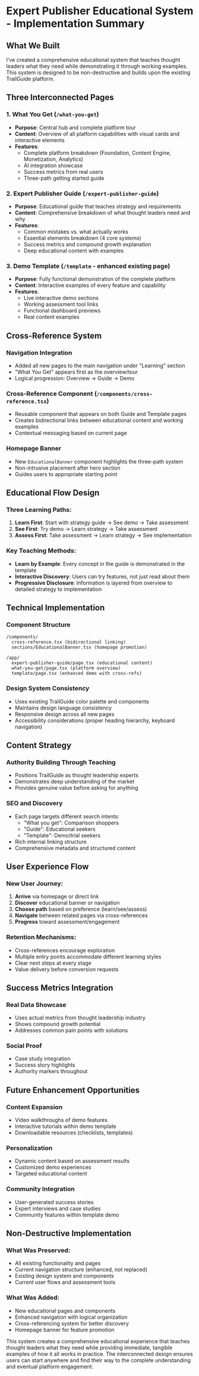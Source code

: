 # Expert Publisher Educational System - Implementation Summary

## What We Built

I've created a comprehensive educational system that teaches thought leaders what they need while demonstrating it through working examples. This system is designed to be non-destructive and builds upon the existing TrailGuide platform.

## Three Interconnected Pages

### 1. **What You Get** (`/what-you-get`)
- **Purpose**: Central hub and complete platform tour
- **Content**: Overview of all platform capabilities with visual cards and interactive elements
- **Features**: 
  - Complete platform breakdown (Foundation, Content Engine, Monetization, Analytics)
  - AI integration showcase
  - Success metrics from real users
  - Three-path getting started guide

### 2. **Expert Publisher Guide** (`/expert-publisher-guide`)
- **Purpose**: Educational guide that teaches strategy and requirements
- **Content**: Comprehensive breakdown of what thought leaders need and why
- **Features**:
  - Common mistakes vs. what actually works
  - Essential elements breakdown (4 core systems)
  - Success metrics and compound growth explanation
  - Deep educational content with examples

### 3. **Demo Template** (`/template` - enhanced existing page)
- **Purpose**: Fully functional demonstration of the complete platform
- **Content**: Interactive examples of every feature and capability
- **Features**:
  - Live interactive demo sections
  - Working assessment tool links
  - Functional dashboard previews
  - Real content examples

## Cross-Reference System

### Navigation Integration
- Added all new pages to the main navigation under "Learning" section
- "What You Get" appears first as the overview/tour
- Logical progression: Overview → Guide → Demo

### Cross-Reference Component (`/components/cross-reference.tsx`)
- Reusable component that appears on both Guide and Template pages
- Creates bidirectional links between educational content and working examples
- Contextual messaging based on current page

### Homepage Banner
- New `EducationalBanner` component highlights the three-path system
- Non-intrusive placement after hero section
- Guides users to appropriate starting point

## Educational Flow Design

### Three Learning Paths:
1. **Learn First**: Start with strategy guide → See demo → Take assessment
2. **See First**: Try demo → Learn strategy → Take assessment  
3. **Assess First**: Take assessment → Learn strategy → See implementation

### Key Teaching Methods:
- **Learn by Example**: Every concept in the guide is demonstrated in the template
- **Interactive Discovery**: Users can try features, not just read about them
- **Progressive Disclosure**: Information is layered from overview to detailed strategy to implementation

## Technical Implementation

### Component Structure
```
/components/
  cross-reference.tsx (bidirectional linking)
  sections/EducationalBanner.tsx (homepage promotion)

/app/
  expert-publisher-guide/page.tsx (educational content)
  what-you-get/page.tsx (platform overview)
  template/page.tsx (enhanced demo with cross-refs)
```

### Design System Consistency
- Uses existing TrailGuide color palette and components
- Maintains design language consistency
- Responsive design across all new pages
- Accessibility considerations (proper heading hierarchy, keyboard navigation)

## Content Strategy

### Authority Building Through Teaching
- Positions TrailGuide as thought leadership experts
- Demonstrates deep understanding of the market
- Provides genuine value before asking for anything

### SEO and Discovery
- Each page targets different search intents:
  - "What you get": Comparison shoppers
  - "Guide": Educational seekers
  - "Template": Demo/trial seekers
- Rich internal linking structure
- Comprehensive metadata and structured content

## User Experience Flow

### New User Journey:
1. **Arrive** via homepage or direct link
2. **Discover** educational banner or navigation
3. **Choose path** based on preference (learn/see/assess)
4. **Navigate** between related pages via cross-references
5. **Progress** toward assessment/engagement

### Retention Mechanisms:
- Cross-references encourage exploration
- Multiple entry points accommodate different learning styles
- Clear next steps at every stage
- Value delivery before conversion requests

## Success Metrics Integration

### Real Data Showcase
- Uses actual metrics from thought leadership industry
- Shows compound growth potential
- Addresses common pain points with solutions

### Social Proof
- Case study integration
- Success story highlights  
- Authority markers throughout

## Future Enhancement Opportunities

### Content Expansion
- Video walkthroughs of demo features
- Interactive tutorials within demo template
- Downloadable resources (checklists, templates)

### Personalization
- Dynamic content based on assessment results
- Customized demo experiences
- Targeted educational content

### Community Integration
- User-generated success stories
- Expert interviews and case studies
- Community features within template demo

## Non-Destructive Implementation

### What Was Preserved:
- All existing functionality and pages
- Current navigation structure (enhanced, not replaced)
- Existing design system and components
- Current user flows and assessment tools

### What Was Added:
- New educational pages and components
- Enhanced navigation with logical organization
- Cross-referencing system for better discovery
- Homepage banner for feature promotion

This system creates a comprehensive educational experience that teaches thought leaders what they need while providing immediate, tangible examples of how it all works in practice. The interconnected design ensures users can start anywhere and find their way to the complete understanding and eventual platform engagement.
